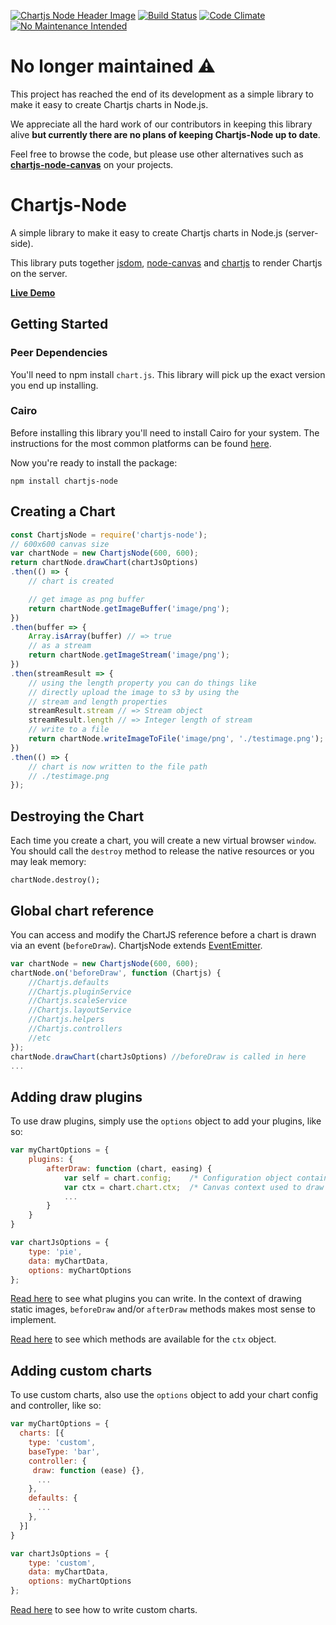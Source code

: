 [![Chartjs Node Header Image](./img/chartjsnode.png)](http://chartjs-demo.vmpower.io/)
[![Build Status](https://travis-ci.org/vmpowerio/chartjs-node.svg?branch=master)](https://travis-ci.org/vmpowerio/chartjs-node)
[![Code Climate](https://codeclimate.com/github/vmpowerio/chartjs-node/badges/gpa.svg)](https://codeclimate.com/github/vmpowerio/chartjs-node)
[![No Maintenance Intended](http://unmaintained.tech/badge.svg)](http://unmaintained.tech/)

# No longer maintained ⚠️
This project has reached the end of its development as a simple library to make it easy to create Chartjs charts in Node.js.

We appreciate all the hard work of our contributors in keeping this library alive **but currently there are no plans of keeping Chartjs-Node up to date**.

Feel free to browse the code, but please use other alternatives such as **[chartjs-node-canvas](https://github.com/SeanSobey/ChartjsNodeCanvas)** on your projects.

# Chartjs-Node

A simple library to make it easy to create Chartjs charts in Node.js (server-side).

This library puts together [jsdom](https://github.com/tmpvar/jsdom), [node-canvas](https://github.com/Automattic/node-canvas) and [chartjs](https://github.com/chartjs/Chart.js) to render Chartjs on the server.

**[Live Demo](http://chartjs-demo.vmpower.io)**

## Getting Started

### Peer Dependencies

You'll need to npm install `chart.js`. This library will pick up the exact version you end up installing.

### Cairo

Before installing this library you'll need to install Cairo for your system. The instructions for the most common platforms can be found [here](https://github.com/Automattic/node-canvas#installation).

Now you're ready to install the package:

```
npm install chartjs-node
```

## Creating a Chart

```js
const ChartjsNode = require('chartjs-node');
// 600x600 canvas size
var chartNode = new ChartjsNode(600, 600);
return chartNode.drawChart(chartJsOptions)
.then(() => {
    // chart is created

    // get image as png buffer
    return chartNode.getImageBuffer('image/png');
})
.then(buffer => {
    Array.isArray(buffer) // => true
    // as a stream
    return chartNode.getImageStream('image/png');
})
.then(streamResult => {
    // using the length property you can do things like
    // directly upload the image to s3 by using the
    // stream and length properties
    streamResult.stream // => Stream object
    streamResult.length // => Integer length of stream
    // write to a file
    return chartNode.writeImageToFile('image/png', './testimage.png');
})
.then(() => {
    // chart is now written to the file path
    // ./testimage.png
});
```

## Destroying the Chart

Each time you create a chart, you will create a new virtual browser `window`. You should call the `destroy`
method to release the native resources or you may leak memory:

```
chartNode.destroy();
```

## Global chart reference

You can access and modify the ChartJS reference before a chart is drawn via an event (`beforeDraw`).  ChartjsNode extends [EventEmitter](https://nodejs.org/api/events.html#events_class_eventemitter).

```js
var chartNode = new ChartjsNode(600, 600);
chartNode.on('beforeDraw', function (Chartjs) {
	//Chartjs.defaults
	//Chartjs.pluginService
	//Chartjs.scaleService
	//Chartjs.layoutService
	//Chartjs.helpers
	//Chartjs.controllers
	//etc
});
chartNode.drawChart(chartJsOptions)	//beforeDraw is called in here
...
```

## Adding draw plugins

To use draw plugins, simply use the ``options`` object to add your plugins, like so:
```js
var myChartOptions = {
    plugins: {
        afterDraw: function (chart, easing) {
            var self = chart.config;    /* Configuration object containing type, data, options */
            var ctx = chart.chart.ctx;  /* Canvas context used to draw with */
            ...
        }
    }
}

var chartJsOptions = {
    type: 'pie',
    data: myChartData,
    options: myChartOptions
};
```

[Read here](http://www.chartjs.org/docs/latest/developers/plugins.html) to see what plugins you can write. In the context of drawing static images, ``beforeDraw`` and/or ``afterDraw`` methods makes most sense to implement.

[Read here](https://developer.mozilla.org/en/docs/Web/API/CanvasRenderingContext2D) to see which methods are available for the ``ctx`` object.

## Adding custom charts

To use custom charts, also use the ``options`` object to add your chart config and controller, like so:
```js
var myChartOptions = {
  charts: [{
    type: 'custom',
    baseType: 'bar',
    controller: {
     draw: function (ease) {},
      ...
    },
    defaults: {
      ...
    },
  }]
}

var chartJsOptions = {
    type: 'custom',
    data: myChartData,
    options: myChartOptions
};
```

[Read here](http://www.chartjs.org/docs/latest/developers/charts.html) to see how to write custom charts.
